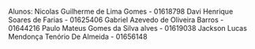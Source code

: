 Alunos: Nicolas Guilherme de Lima Gomes - 01618798
Davi Henrique Soares de Farias - 01625406
Gabriel Azevedo de Oliveira Barros - 01644216
Paulo Mateus Gomes da Silva alves - 01619038
Jackson Lucas Mendonça Tenório De Almeida - 01656148
